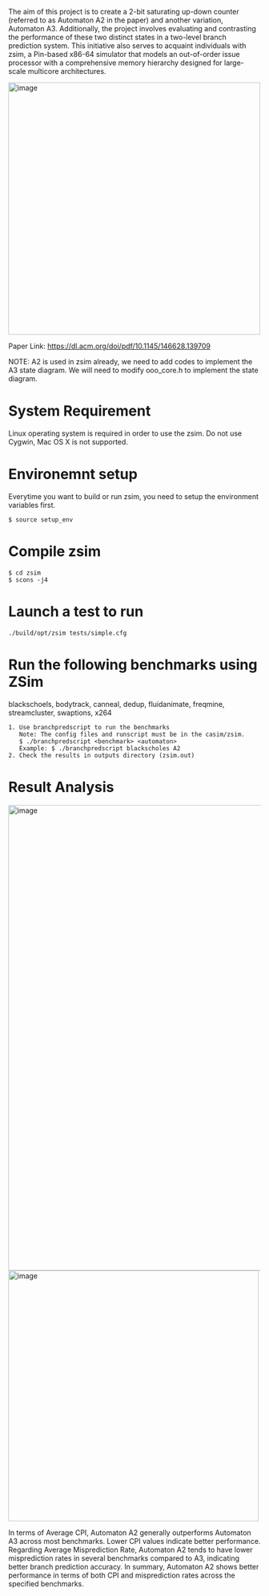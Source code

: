 
The aim of this project is to create a 2-bit saturating up-down counter (referred to as Automaton A2 in the paper) and another variation, Automaton A3. Additionally, the project involves evaluating and contrasting the performance of these two distinct states in a two-level branch prediction system. This initiative also serves to acquaint individuals with zsim, a Pin-based x86-64 simulator that models an out-of-order issue processor with a comprehensive memory hierarchy designed for large-scale multicore architectures.

 <img width="503" alt="image" src="https://github.com/Rajat5991/2-bit-Counter-for-branch-prediction/assets/154459536/5bc8cafd-81e4-4d24-932e-11b55b00194a">

 Paper Link: https://dl.acm.org/doi/pdf/10.1145/146628.139709

 NOTE: A2 is used in zsim already, we need to add codes to implement the A3 state diagram. We will need to modify ooo_core.h to implement the state diagram.

#  System Requirement

Linux operating system is required in order to use the zsim. Do not use Cygwin, Mac OS X is not supported.

# Environemnt setup

Everytime you want to build or run zsim, you need to setup the environment variables first.

```
$ source setup_env
```

# Compile zsim

```
$ cd zsim
$ scons -j4
```

# Launch a test to run

```
./build/opt/zsim tests/simple.cfg
```

# Run the following benchmarks using ZSim

blackschoels, bodytrack, canneal, dedup, fluidanimate, freqmine, streamcluster, swaptions, x264

    1. Use branchpredscript to run the benchmarks
       Note: The config files and runscript must be in the casim/zsim.
       $ ./branchpredscript <benchmark> <automaton>
       Example: $ ./branchpredscript blackscholes A2
    2. Check the results in outputs directory (zsim.out)

# Result Analysis

<img width="928" alt="image" src="https://github.com/Rajat5991/2-bit-Counter-for-branch-prediction/assets/154459536/7d56f0db-0a42-45ed-85bb-7c94f03f779e">

<img width="500" alt="image" src="https://github.com/Rajat5991/2-bit-Counter-for-branch-prediction/assets/154459536/3f36db65-3642-46db-9760-40990d6345bf">

In terms of Average CPI, Automaton A2 generally outperforms Automaton A3 across most benchmarks. Lower CPI values indicate better performance.
Regarding Average Misprediction Rate, Automaton A2 tends to have lower misprediction rates in several benchmarks compared to A3, indicating better branch prediction accuracy.
In summary, Automaton A2 shows better performance in terms of both CPI and misprediction rates across the specified benchmarks.
